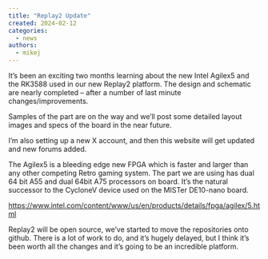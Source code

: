 ```yaml
---
title: "Replay2 Update"
created: 2024-02-12
categories: 
  - news
authors: 
  - mikej
---
```

It’s been an exciting two months learning about the new Intel Agilex5 and the RK3588 used in our new Replay2 platform. The design and schematic are nearly completed – after a number of last minute changes/improvements.

Samples of the part are on the way and we’ll post some detailed layout images and specs of the board in the near future.

I’m also setting up a new X account, and then this website will get updated and new forums added.

The Agilex5 is a bleeding edge new FPGA which is faster and larger than any other competing Retro gaming system. The part we are using has dual 64 bit A55 and dual 64bit A75 processors on board. It’s the natural successor to the CycloneV device used on the MISTer DE10-nano board.

https://www.intel.com/content/www/us/en/products/details/fpga/agilex/5.html

Replay2 will be open source, we’ve started to move the repositories onto github. There is a lot of work to do, and it’s hugely delayed, but I think it’s been worth all the changes and it’s going to be an incredible platform.